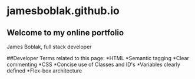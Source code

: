 # jamesboblak.github.io
## Welcome to my online portfolio
James Boblak, full stack developer
<!-- image placeholder -->

##Developer Terms related to this page:
*HTML
    *Semantic tagging
    *Clear commenting
*CSS
    *Concise use of Classes and ID's
    *Variables clearly defined
    *Flex-box architecture
    
